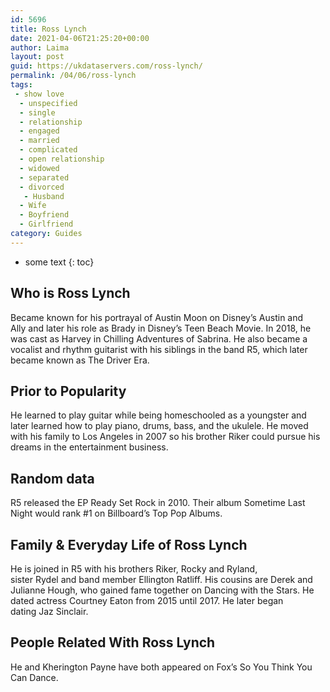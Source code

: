 ```yaml
---
id: 5696
title: Ross Lynch
date: 2021-04-06T21:25:20+00:00
author: Laima
layout: post
guid: https://ukdataservers.com/ross-lynch/
permalink: /04/06/ross-lynch
tags:
 - show love
  - unspecified
  - single
  - relationship
  - engaged
  - married
  - complicated
  - open relationship
  - widowed
  - separated
  - divorced
   - Husband
  - Wife
  - Boyfriend
  - Girlfriend
category: Guides
---
```


* some text
{: toc}


## Who is Ross Lynch
                  
                  
                  
Became known for his portrayal of Austin Moon on Disney&#8217;s Austin and Ally and later his role as Brady in Disney&#8217;s Teen Beach Movie. In 2018, he was cast as Harvey in Chilling Adventures of Sabrina. He also became a vocalist and rhythm guitarist with his siblings in the band R5, which later became known as The Driver Era. 
                  
              
            
              
            
                
                
                
## Prior to Popularity
                  
                  
                  
He learned to play guitar while being homeschooled as a youngster and later learned how to play piano, drums, bass, and the ukulele. He moved with his family to Los Angeles in 2007 so his brother Riker could pursue his dreams in the entertainment business. 
                  
              
            
              
            
                
                
                
## Random data
                  
                  
                  
R5 released the EP Ready Set Rock in 2010. Their album Sometime Last Night would rank #1 on Billboard&#8217;s Top Pop Albums.
                  
              
            
              
            
                
                
                
## Family & Everyday Life of Ross Lynch
                  
                  
                  
He is joined in R5 with his brothers Riker, Rocky and Ryland, sister Rydel and band member Ellington Ratliff. His cousins are Derek and Julianne Hough, who gained fame together on Dancing with the Stars. He dated actress Courtney Eaton from 2015 until 2017. He later began dating Jaz Sinclair.
                  
              
            
              
            
                
                
                
## People Related With Ross Lynch
                  
                  
                  
He and Kherington Payne have both appeared on Fox&#8217;s So You Think You Can Dance. 
                  
              
            
              
            
                
              
            
              
              
            
            
              
            
          
          
          